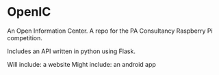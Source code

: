 OpenIC
======

An Open Information Center.
A repo for the PA Consultancy Raspberry Pi competition.

Includes an API written in python using Flask.

Will include:
  a website
Might include:
  an android app
